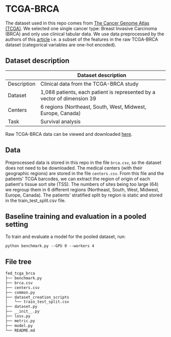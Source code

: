 # TCGA-BRCA
The dataset used in this repo comes from [The Cancer Genome Atlas (TCGA)](https://www.cancer.gov/about-nci/organization/ccg/research/structural-genomics/tcga). We selected one single cancer type: Breast Invasive Carcinoma (BRCA) and only use clinical tabular data. We use data preprocessed by the authors of this [article](https://arxiv.org/pdf/2006.08997.pdf) i.e. a subset of the features in the raw TCGA-BRCA dataset (categorical variables are one-hot encoded).


## Dataset description

|                   | Dataset description
| ----------------- | -----------------------------------------------------------------------------------------------
| Description       | Clinical data from the TCGA-BRCA study
| Dataset           | 1,088 patients, each patient is represented by a vector of dimension 39
| Centers           | 6 regions (Northeast, South, West, Midwest, Europe, Canada)
| Task              | Survival analysis


Raw TCGA-BRCA data can be viewed and downloaded [here](https://portal.gdc.cancer.gov/projects/TCGA-BRCA).

## Data
Preprocessed data is stored in this repo in the file ```brca.csv```, so the dataset does not need to be downloaded. The medical centers (with their geographic regions) are stored in the file ```centers.csv```. From this file and the patients' TCGA barcodes, we can extract the region of origin of each patient's tissue sort site (TSS). The numbers of sites being too large (64) we regroup them in 6 different regions (Northeast, South, West, Midwest, Europe, Canada). The patients' stratified split by region is static and stored in the train_test_split.csv file.

## Baseline training and evaluation in a pooled setting
To train and evaluate a model for the pooled dataset, run:
```
python benchmark.py --GPU 0 --workers 4
```

## File tree

```bash
fed_tcga_brca
├── benchmark.py
├── brca.csv
├── centers.csv
├── common.py
├── dataset_creation_scripts
│   └── train_test_split.csv
├── dataset.py
├── __init__.py
├── loss.py
├── metric.py
├── model.py
└── README.md
```